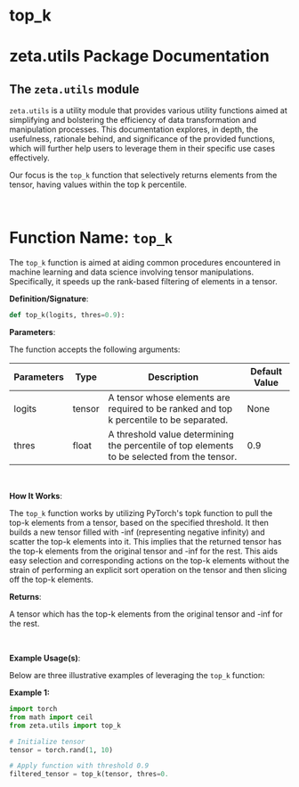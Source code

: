 # top_k

# zeta.utils Package Documentation

## The `zeta.utils` module

`zeta.utils` is a utility module that provides various utility functions aimed at simplifying and bolstering the efficiency of data transformation and manipulation processes. This documentation explores, in depth, the usefulness, rationale behind, and significance of the provided functions, which will further help users to leverage them in their specific use cases effectively.

Our focus is the `top_k` function that selectively returns elements from the tensor, having values within the top k percentile.

<br>

# Function Name: `top_k`

The `top_k` function is aimed at aiding common procedures encountered in machine learning and data science involving tensor manipulations. Specifically, it speeds up the rank-based filtering of elements in a tensor. 

**Definition/Signature**:

```python
def top_k(logits, thres=0.9):
```

**Parameters**:

The function accepts the following arguments:

| Parameters | Type   | Description                                                                                              | Default Value |
|------------|--------|----------------------------------------------------------------------------------------------------------|---------------|
| logits     | tensor | A tensor whose elements are required to be ranked and top k percentile to be separated.  | None          |
| thres      | float  | A threshold value determining the percentile of top elements to be selected from the tensor. | 0.9           |

<br>

**How It Works**:

The `top_k` function works by utilizing PyTorch's topk function to pull the top-k elements from a tensor, based on the specified threshold. It then builds a new tensor filled with -inf (representing negative infinity) and scatter the top-k elements into it. This implies that the returned tensor has the top-k elements from the original tensor and -inf for the rest. This aids easy selection and corresponding actions on the top-k elements without the strain of performing an explicit sort operation on the tensor and then slicing off the top-k elements.

**Returns**:

A tensor which has the top-k elements from the original tensor and -inf for the rest.

<br>

**Example Usage(s)**:

Below are three illustrative examples of leveraging the `top_k` function:

**Example 1:**

```python
import torch
from math import ceil
from zeta.utils import top_k

# Initialize tensor
tensor = torch.rand(1, 10) 

# Apply function with threshold 0.9
filtered_tensor = top_k(tensor, thres=0.
